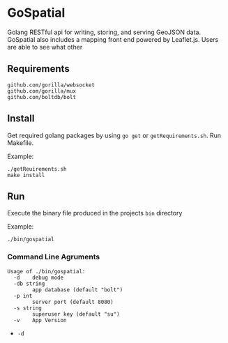 # GoSpatial
Golang RESTful api for writing, storing, and serving GeoJSON data. GoSpatial also includes a mapping front end powered by Leaflet.js. Users are able to see what other 

## Requirements
	github.com/gorilla/websocket
	github.com/gorilla/mux
	github.com/boltdb/bolt

## Install
Get required golang packages by using `go get` or `getRequirements.sh`. Run Makefile.

Example:

	./getReuirements.sh
	make install

## Run
Execute the binary file produced in the projects `bin` directory

Example:

 	./bin/gospatial

### Command Line Agruments

	Usage of ./bin/gospatial:
	  -d	debug mode
	  -db string
	    	app database (default "bolt")
	  -p int
	    	server port (default 8080)
	  -s string
	    	superuser key (default "su")
	  -v	App Version

 - `-d`

